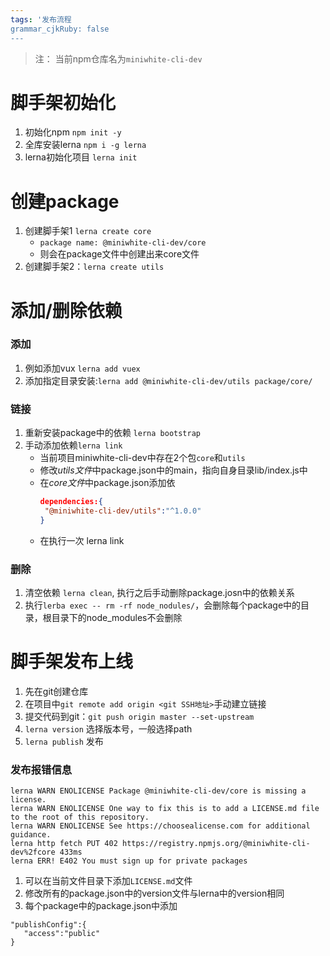 ```yaml
---
tags: '发布流程
grammar_cjkRuby: false
---
```

>注： 当前npm仓库名为`miniwhite-cli-dev`
# 脚手架初始化

1. 初始化npm `npm init -y`
2. 全库安装lerna `npm i -g lerna`
3. lerna初始化项目 `lerna init`

# 创建package
1. 创建脚手架1 `lerna create core`
    - `package name: @miniwhite-cli-dev/core`
    - 则会在package文件中创建出来core文件
2. 创建脚手架2：`lerna create utils`

# 添加/删除依赖

### 添加
1. 例如添加vux `lerna add vuex`
2. 添加指定目录安装:`lerna add @miniwhite-cli-dev/utils package/core/`

### 链接
1. 重新安装package中的依赖 `lerna bootstrap`
2. 手动添加依赖`lerna link`
    - 当前项目miniwhite-cli-dev中存在2个包`core`和`utils`
    - 修改*utils文件*中package.json中的main，指向自身目录lib/index.js中
    - 在*core文件*中package.json添加依
      ```json
      dependencies:{
       "@miniwhite-cli-dev/utils":"^1.0.0"
      }
      ```
     - 在执行一次 lerna link


### 删除
1. 清空依赖 `lerna clean`, 执行之后手动删除package.josn中的依赖关系
2. 执行`lerba exec -- rm -rf node_nodules/`，会删除每个package中的目录，根目录下的node_modules不会删除


# 脚手架发布上线
1. 先在git创建仓库
2. 在项目中`git remote add origin <git SSH地址>`手动建立链接
3. 提交代码到git：`git push origin master --set-upstream`
4. `lerna version` 选择版本号，一般选择path
5. `lerna publish` 发布

### 发布报错信息
```
lerna WARN ENOLICENSE Package @miniwhite-cli-dev/core is missing a license.
lerna WARN ENOLICENSE One way to fix this is to add a LICENSE.md file to the root of this repository.
lerna WARN ENOLICENSE See https://choosealicense.com for additional guidance.
lerna http fetch PUT 402 https://registry.npmjs.org/@miniwhite-cli-dev%2fcore 433ms
lerna ERR! E402 You must sign up for private packages
```
1. 可以在当前文件目录下添加`LICENSE.md`文件
2. 修改所有的package.json中的version文件与lerna中的version相同
3. 每个package中的package.json中添加
 ```
"publishConfig":{
    "access":"public"
}
 ```

